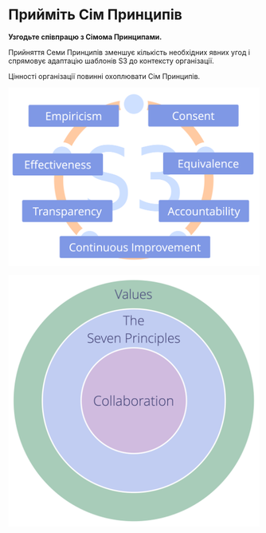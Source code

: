 # Прийміть Сім Принципів

<summary>
<strong>Узгодьте співпрацю з Сімома Принципами.</strong>
</summary>

Прийняття Семи Принципів зменшує кількість необхідних явних угод і спрямовує адаптацію шаблонів S3 до контексту організації.

Цінності організації повинні охоплювати Сім Принципів.

![Сім Принципів](img/framework/s3-principles-plain.png)

![Цінності організації повинні охоплювати Сім Принципів](img/collaboration-values/values-7principles.png)